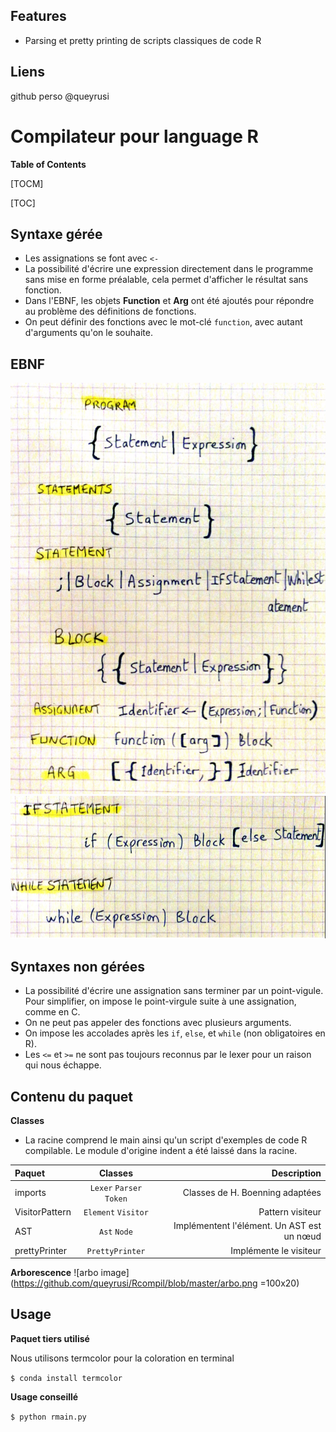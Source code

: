 Features
-------------
- Parsing et pretty printing de scripts classiques de code R


Liens
-------------
github perso @queyrusi

Compilateur pour language R
=============
**Table of Contents**

[TOCM]

[TOC]

Syntaxe gérée
-------------

- Les assignations se font avec `<-`
- La possibilité d'écrire une expression directement dans le programme sans
mise en forme préalable, cela permet d'afficher le résultat sans fonction.
- Dans l'EBNF, les objets __Function__ et __Arg__ ont été ajoutés pour répondre au problème
des définitions de fonctions.
- On peut définir des fonctions avec le mot-clé `function`, avec autant d'arguments
qu'on le souhaite.

EBNF
-------------
![ebnf1 image](https://github.com/queyrusi/Rcompil/blob/master/ebnf1.png)
![ebnf2 image](https://github.com/queyrusi/Rcompil/blob/master/ebnf2.png)

Syntaxes non gérées
-------------
- La possibilité d'écrire une assignation sans terminer par un point-vigule.
Pour simplifier, on impose le point-virgule suite à une assignation, comme en C.
- On ne peut pas appeler des fonctions avec plusieurs arguments.
- On impose les accolades après les `if`, `else`, et `while` (non obligatoires en R).
- Les `<=` et `>=` ne sont pas toujours reconnus par le lexer pour un raison qui nous échappe.

Contenu du paquet
-------------
**Classes**
- La racine comprend le main ainsi qu'un script d'exemples de code R compilable. Le module d'origine indent a été laissé dans la racine.

| Paquet  | Classes  | Description |
| :------------ |:---------------:| -----:|
| imports      | `Lexer` `Parser` `Token`      |   Classes de H. Boenning adaptées |
| VisitorPattern      |`Element` `Visitor` | Pattern visiteur |
| AST | `Ast` `Node`      |   Implémentent l'élément. Un AST est un nœud |
| prettyPrinter | `PrettyPrinter`       |    Implémente le visiteur |

**Arborescence**
![arbo image](https://github.com/queyrusi/Rcompil/blob/master/arbo.png =100x20)

Usage
-------------

**Paquet tiers utilisé**

Nous utilisons termcolor pour la coloration en terminal

`$ conda install termcolor`

**Usage conseillé**

`$ python rmain.py`

